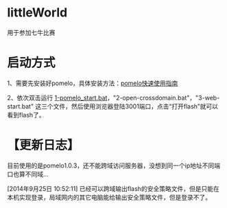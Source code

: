 littleWorld
===========

用于参加七牛比赛

启动方式
===========
1、需要先安装好pomelo，具体安装方法：<a href="https://github.com/NetEase/pomelo/wiki/pomelo%E5%BF%AB%E9%80%9F%E4%BD%BF%E7%94%A8%E6%8C%87%E5%8D%97" target="_blank">pomelo快速使用指南</a>

2、依次双击运行 <a href="#%E5%90%AF%E5%8A%A8%E6%96%B9%E5%BC%8F">1-pomelo_start.bat</a>，"2-open-crossdomain.bat"，"3-web-start.bat" 这三个文件，然后使用浏览器登陆3001端口，点击“打开flash”就可以看到flash了。

【更新日志】
===========

目前使用的是pomelo1.0.3，还不能跨域访问服务器，没想到同一个ip地址不同端口也算不同域...

[2014年9月25日 10:52:11] 已经可以跨域输出flash的安全策略文件，但是只能在本机实现登录，局域网内的其它电脑能给输出安全策略文件，但是登录不了。


